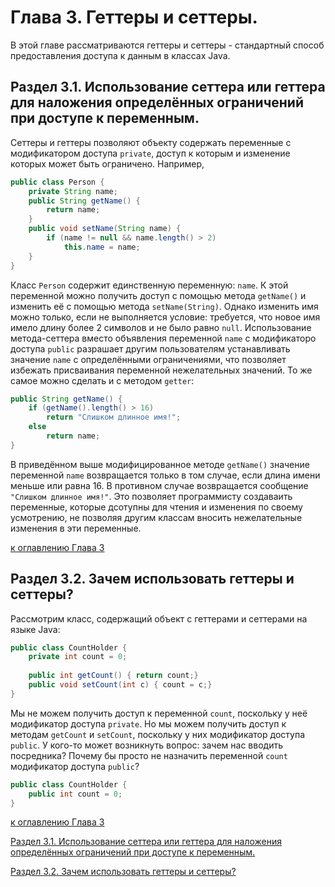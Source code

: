 # Глава 3. Геттеры и сеттеры.

В этой главе рассматриваются геттеры и сеттеры - стандартный способ предоставления доступа к данным в классах Java.

## Раздел 3.1. Использование сеттера или геттера для наложения определённых ограничений при доступе к переменным.

Сеттеры и геттеры позволяют объекту содержать переменные с модификатором доступа `private`, доступ к которым и изменение которых может быть ограничено. Например,

```java
public class Person {
    private String name;
    public String getName() {
        return name;
    }
    public void setName(String name) {
        if (name != null && name.length() > 2)
            this.name = name;
    }
}
```

Класс `Person` содержит единственную переменную: `name`. К этой переменной можно получить доступ с помощью метода `getName()` и изменить её с помощью метода `setName(String)`. Однако изменить имя можно только, если не выполняется условие: требуется, что новое имя имело длину более 2 символов и не было равно `null`. Использование метода-сеттера вместо объявления переменной `name` с модификаторо доступа `public` разрашает другим пользователям устанавливать значение `name` с определёнными ограничениями, что позволяет избежать присваивания переменной нежелательных значений. То же самое можно сделать и с методом `getter`:

```java
public String getName() {
    if (getName().length() > 16)
        return "Слишком длинное имя!";
    else
        return name;
}
```

В приведённом выше модифицированное методе `getName()` значение переменной `name` возвращается только в том случае, если длина имени меньше или равна 16. В противном случае возвращается сообщение `"Слишком длинное имя!"`. Это позволяет программисту создаваить переменные, которые дсотупны для чтения и изменения по своему усмотрению, не позволяя другим классам вносить нежелательные изменения в эти переменные.

[к оглавлению Глава 3](#глава-3-геттеры-и-сеттеры)

## Раздел 3.2. Зачем использовать геттеры и сеттеры?

Рассмотрим класс, содержащий объект с геттерами и сеттерами на языке Java:

```java
public class CountHolder {
    private int count = 0;
    
    public int getCount() { return count;}
    public void setCount(int c) { count = c;}
}
```


Мы не можем получить доступ к переменной `count`, поскольку у неё модификатор доступа `private`. Но мы можем получить доступ к методам `getCount` и `setCount`, поскольку у них модификатор доступа `public`. У кого-то может возникнуть вопрос: зачем нас вводить посредника? Почему бы просто не назначить переменной `count` модификатор доступа `public`?

```java
public class CountHolder {
    public int count = 0;
}
```



[к оглавлению Глава 3](#глава-3-геттеры-и-сеттеры)

[Раздел 3.1. Использование сеттера или геттера для наложения определённых ограничений при доступе к переменным.](#раздел-31-использование-сеттера-или-геттера-для-наложения-определённых-ограничений-при-доступе-к-переменным)

[Раздел 3.2. Зачем использовать геттеры и сеттеры?](#раздел-32-зачем-использовать-геттеры-и-сеттеры)
